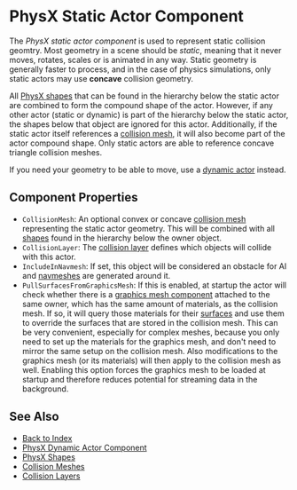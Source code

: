 # PhysX Static Actor Component

The *PhysX static actor component* is used to represent static collision geomtry. Most geometry in a scene should be *static*, meaning that it never moves, rotates, scales or is animated in any way. Static geometry is generally faster to process, and in the case of physics simulations, only static actors may use **concave** collision geometry.

All [PhysX shapes](../collision-shapes/physx-shapes.md) that can be found in the hierarchy below the static actor are combined to form the compound shape of the actor. However, if any other actor (static or dynamic) is part of the hierarchy below the static actor, the shapes below that object are ignored for this actor. Additionally, if the static actor itself references a [collision mesh](../collision-shapes/collision-meshes.md), it will also become part of the actor compound shape. Only static actors are able to reference concave triangle collision meshes.

If you need your geometry to be able to move, use a [dynamic actor](physx-dynamic-actor-component.md) instead.

## Component Properties

* `CollisionMesh`: An optional convex or concave [collision mesh](../collision-shapes/collision-meshes.md) representing the static actor geometry. This will be combined with all [shapes](../collision-shapes/physx-shapes.md) found in the hierarchy below the owner object.
* `CollisionLayer`: The [collision layer](../collision-shapes/collision-layers.md) defines which objects will collide with this actor.
* `IncludeInNavmesh`: If set, this object will be considered an obstacle for AI and [navmeshes](../../ai/recast-navmesh.md) are generated around it.
* `PullSurfacesFromGraphicsMesh`: If this is enabled, at startup the actor will check whether there is a [graphics mesh component](../../graphics/meshes/mesh-component.md) attached to the same owner, which has the same amount of materials, as the collision mesh. If so, it will query those materials for their [surfaces](../../materials/surfaces.md) and use them to override the surfaces that are stored in the collision mesh. This can be very convenient, especially for complex meshes, because you only need to set up the materials for the graphics mesh, and don't need to mirror the same setup on the collision mesh. Also modifications to the graphics mesh (or its materials) will then apply to the collision mesh as well. Enabling this option forces the graphics mesh to be loaded at startup and therefore reduces potential for streaming data in the background.

## See Also

* [Back to Index](../../index.md)
* [PhysX Dynamic Actor Component](physx-dynamic-actor-component.md)
* [PhysX Shapes](../collision-shapes/physx-shapes.md)
* [Collision Meshes](../collision-shapes/collision-meshes.md)
* [Collision Layers](../collision-shapes/collision-layers.md)
